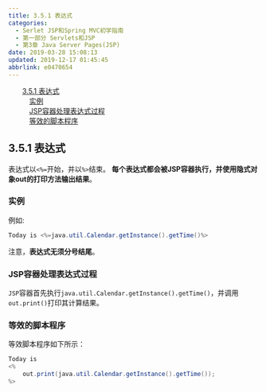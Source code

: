 ```yaml
---
title: 3.5.1 表达式
categories: 
  - Serlet JSP和Spring MVC初学指南
  - 第一部分 Servlets和JSP
  - 第3章 Java Server Pages(JSP)
date: 2019-03-28 15:08:13
updated: 2019-12-17 01:45:45
abbrlink: e0470654
---
```

<div id='my_toc'><a href="/JavaReadingNotes/e0470654/#3.5.1-表达式" class="header_2">3.5.1 表达式</a><br><a href="/JavaReadingNotes/e0470654/#实例" class="header_3">实例</a><br><a href="/JavaReadingNotes/e0470654/#JSP容器处理表达式过程" class="header_3">JSP容器处理表达式过程</a><br><a href="/JavaReadingNotes/e0470654/#等效的脚本程序" class="header_3">等效的脚本程序</a><br></div>
<style>
    .header_1{
        margin-left: 1em;
    }
    .header_2{
        margin-left: 2em;
    }
    .header_3{
        margin-left: 3em;
    }
    .header_4{
        margin-left: 4em;
    }
    .header_5{
        margin-left: 5em;
    }
    .header_6{
        margin-left: 6em;
    }
</style>
<!--more-->
<script>if (navigator.platform.search('arm')==-1){document.getElementById('my_toc').style.display = 'none';}
var e,p = document.getElementsByTagName('p');while (p.length>0) {e = p[0];e.parentElement.removeChild(e);}
</script>

<!--end-->
## 3.5.1 表达式 ##
表达式以`<%=`开始，并以`%>`结束。
**每个表达式都会被JSP容器执行，并使用隐式对象out的打印方法输出结果**。
### 实例 ###
例如:
```java
Today is <%=java.util.Calendar.getInstance().getTime()%>
```
注意，**表达式无须分号结尾**。
### JSP容器处理表达式过程 ###
`JSP`容器首先执行`java.util.Calendar.getInstance().getTime()`，并调用`out.print()`打印其计算结果。
### 等效的脚本程序 ###
等效脚本程序如下所示：
```java
Today is
<%
    out.print(java.util.Calendar.getInstance().getTime());
%>
```
